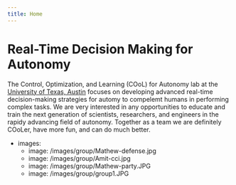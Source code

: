 ```yaml
---
title: Home
---
```


# Real-Time Decision Making for Autonomy

The Control, Optimization, and Learning (COoL) for Autonomy lab at the [University of Texas, Austin](https://www.ae.utexas.edu) focuses on developing advanced real-time decision-making strategies for automy to compelemt humans in performing complex tasks. We are very interested in any opportunities to educate and train the next generation of scientists, researchers, and engineers in the rapidy advancing field of autonomy. Together as a team we are definitely COoLer, have more fun, and can do much better.     

- images: 
  - image: /images/group/Mathew-defense.jpg
  - image: /images/group/Amit-cci.jpg
  - image: /images/group/Mathew-party.JPG
  - image: /images/group/group1.JPG




<!-- section break -->

<!-- section full -->

